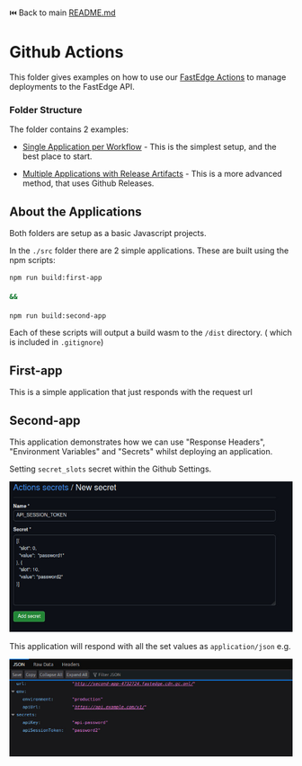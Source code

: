 ⏮️ Back to main [README.md](../README.md)

# Github Actions

This folder gives examples on how to use our [FastEdge Actions](https://github.com/gcore-github-actions/fastedge) to manage deployments to the FastEdge API.

### Folder Structure

The folder contains 2 examples:

- [Single Application per Workflow](./single-app-workflows/README.md) - This is the simplest setup, and the best place to start.

- [Multiple Applications with Release Artifacts](./multi-app-workflows/README.md) - This is a more advanced method, that uses Github Releases.

## About the Applications

Both folders are setup as a basic Javascript projects.

In the `./src` folder there are 2 simple applications. These are built using the npm scripts:

```sh
npm run build:first-app

&&

npm run build:second-app
```

Each of these scripts will output a build wasm to the `/dist` directory. ( which is included in `.gitignore`)

## First-app

This is a simple application that just responds with the request url

## Second-app

This application demonstrates how we can use "Response Headers", "Environment Variables" and "Secrets" whilst deploying an application.

Setting `secret_slots` secret within the Github Settings.

![API_SESSION_TOKEN](./assets/api-session-token-slots.jpg)

This application will respond with all the set values as `application/json` e.g.

![second-app-response](./assets/second-app-response.jpg)
